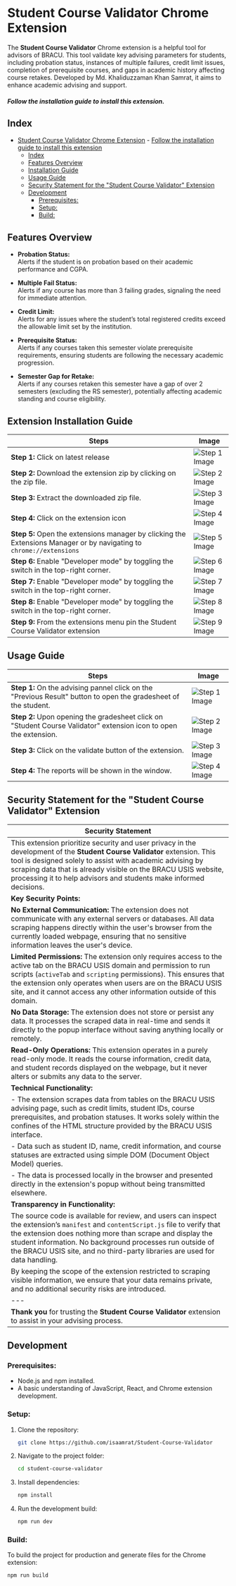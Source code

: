 # Student Course Validator Chrome Extension

The **Student Course Validator** Chrome extension is a helpful tool for advisors of BRACU. This tool validate key advising parameters for students, including probation status, instances of multiple failures, credit limit issues, completion of prerequisite courses, and gaps in academic history affecting course retakes. Developed by Md. Khaliduzzaman Khan Samrat, it aims to enhance academic advising and support. 

##### Follow the installation guide to install this extension.

## Index

- [Student Course Validator Chrome Extension](#student-course-validator-chrome-extension)
      - [Follow the installation guide to install this extension](#follow-the-installation-guide-to-install-this-extension)
  - [Index](#index)
  - [Features Overview](#features-overview)
  - [Installation Guide](#extension-installation-guide)
  - [Usage Guide](#usage-guide)
  - [Security Statement for the "Student Course Validator" Extension](#security-statement-for-the-student-course-validator-extension)
  - [Development](#development)
    - [Prerequisites:](#prerequisites)
    - [Setup:](#setup)
    - [Build:](#build)

## Features Overview

- **Probation Status:**  
  Alerts if the student is on probation based on their academic performance and CGPA.

- **Multiple Fail Status:**  
  Alerts if any course has more than 3 failing grades, signaling the need for immediate attention.

- **Credit Limit:**  
  Alerts for any issues where the student’s total registered credits exceed the allowable limit set by the institution.

- **Prerequisite Status:**  
  Alerts if any courses taken this semester violate prerequisite requirements, ensuring students are following the necessary academic progression.

- **Semester Gap for Retake:**  
  Alerts if any courses retaken this semester have a gap of over 2 semesters (excluding the RS semester), potentially affecting academic standing and course eligibility.

## Extension Installation Guide

| **Steps**                              | **Image**                     |
|----------------------------------------|--------------------------------|
| **Step 1:** Click on latest release | ![Step 1 Image](./src/assets/tutorial/1.jpg) |
| **Step 2:** Download the extension zip by clicking on the zip file. | ![Step 2 Image](./src/assets/tutorial/2.jpg) |
| **Step 3:** Extract the downloaded zip file. | ![Step 3 Image](./src/assets/tutorial/3.jpg) |
| **Step 4:** Click on the extension icon | ![Step 4 Image](./src/assets/tutorial/4.jpg) |
| **Step 5:** Open the extensions manager by clicking the Extensions Manager or by navigating to `chrome://extensions` | ![Step 5 Image](./src/assets/tutorial/5.jpg) |
| **Step 6:** Enable "Developer mode" by toggling the switch in the top-right corner. | ![Step 6 Image](./src/assets/tutorial/6.jpg) |
| **Step 7:** Enable "Developer mode" by toggling the switch in the top-right corner. | ![Step 7 Image](./src/assets/tutorial/7.jpg) |
| **Step 8:** Enable "Developer mode" by toggling the switch in the top-right corner. | ![Step 8 Image](./src/assets/tutorial/8.jpg) |
| **Step 9:** From the extensions menu pin the Student Course Validator extension | ![Step 9 Image](./src/assets/tutorial/10.jpg) |


## Usage Guide

| **Steps**                              | **Image**                     |
|----------------------------------------|--------------------------------|
| **Step 1:** On the advising pannel click on the "Previous Result" button to open the gradesheet of the student. | ![Step 1 Image](./src/assets/tutorial/12.jpg) |
| **Step 2:** Upon opening the gradesheet click on "Student Course Validator" extension icon to open the extension. | ![Step 2 Image](./src/assets/tutorial/13.jpg) |
| **Step 3:** Click on the validate button of the extension. | ![Step 3 Image](./src/assets/tutorial/14.jpg) |
| **Step 4:** The reports will be shown in the window. | ![Step 4 Image](./src/assets/tutorial/15.jpg) |


## Security Statement for the "Student Course Validator" Extension

| **Security Statement** |
|------------------------|
| This extension prioritize security and user privacy in the development of the **Student Course Validator** extension. This tool is designed solely to assist with academic advising by scraping data that is already visible on the BRACU USIS website, processing it to help advisors and students make informed decisions. |
| **Key Security Points:** |
| **No External Communication:** The extension does not communicate with any external servers or databases. All data scraping happens directly within the user's browser from the currently loaded webpage, ensuring that no sensitive information leaves the user's device. |
| **Limited Permissions:** The extension only requires access to the active tab on the BRACU USIS domain and permission to run scripts (`activeTab` and `scripting` permissions). This ensures that the extension only operates when users are on the BRACU USIS site, and it cannot access any other information outside of this domain. |
| **No Data Storage:** The extension does not store or persist any data. It processes the scraped data in real-time and sends it directly to the popup interface without saving anything locally or remotely. |
| **Read-Only Operations:** This extension operates in a purely read-only mode. It reads the course information, credit data, and student records displayed on the webpage, but it never alters or submits any data to the server. |
| **Technical Functionality:** |
| - The extension scrapes data from tables on the BRACU USIS advising page, such as credit limits, student IDs, course prerequisites, and probation statuses. It works solely within the confines of the HTML structure provided by the BRACU USIS interface. |
| - Data such as student ID, name, credit information, and course statuses are extracted using simple DOM (Document Object Model) queries. |
| - The data is processed locally in the browser and presented directly in the extension's popup without being transmitted elsewhere. |
| **Transparency in Functionality:** |
| The source code is available for review, and users can inspect the extension’s `manifest` and `contentScript.js` file to verify that the extension does nothing more than scrape and display the student information. No background processes run outside of the BRACU USIS site, and no third-party libraries are used for data handling. |
| By keeping the scope of the extension restricted to scraping visible information, we ensure that your data remains private, and no additional security risks are introduced. |
| --- |
| **Thank you** for trusting the **Student Course Validator** extension to assist in your advising process. |



## Development

### Prerequisites:
- Node.js and npm installed.
- A basic understanding of JavaScript, React, and Chrome extension development.

### Setup:
1. Clone the repository:
    ```bash
    git clone https://github.com/isaamrat/Student-Course-Validator
    ```
2. Navigate to the project folder:
    ```bash
    cd student-course-validator
    ```
3. Install dependencies:
    ```bash
    npm install
    ```
4. Run the development build:
    ```bash
    npm run dev
    ```

### Build:
To build the project for production and generate files for the Chrome extension:

```bash
npm run build
```
